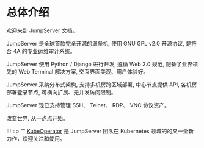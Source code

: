 # 总体介绍

欢迎来到 JumpServer 文档。

JumpServer 是全球首款完全开源的堡垒机, 使用 GNU GPL v2.0 开源协议, 是符合 4A 的专业运维审计系统。

JumpServer 使用 Python / Django 进行开发, 遵循 Web 2.0 规范, 配备了业界领先的 Web Terminal 解决方案, 交互界面美观、用户体验好。

JumpServer 采纳分布式架构, 支持多机房跨区域部署, 中心节点提供 API, 各机房部署登录节点, 可横向扩展、无并发访问限制。

JumpServer 现已支持管理 SSH、 Telnet、 RDP、 VNC 协议资产。

改变世界, 从一点点开始。

!!! tip ""
    [KubeOperator][ko_url] 是 JumpServer 团队在 Kubernetes 领域的的又一全新力作，欢迎关注和使用。

[ko_url]: https://github.com/KubeOperator/KubeOperator
